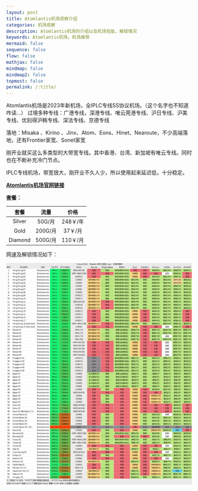 ```yaml
---
layout: post
title: Atomlantis机场观察介绍
categories: 机场观察
description: Atomlantis机场的介绍以及机场性能，解锁情况
keywords: Atomlantis机场，机场推荐
mermaid: false
sequence: false
flow: false
mathjax: false
mindmap: false
mindmap2: false
topmost: false
permalink: /:title/
---
```

Atomlantis机场是2023年新机场，全IPLC专线SS协议机场。（这个名字也不知道咋读...） 
过境多种专线：广港专线，深港专线、唯云莞港专线、沪日专线、沪美专线、优刻得沪韩专线、深法专线、京德专线

落地：Misaka 、Kirino 、Jinx、Atom、Eons、Hinet、Nearoute，不少高端落地，还有Frontier家宽、Sonet家宽

刚开业就买这么多类型的大带宽专线。其中香港、台湾、新加坡有唯云专线。同时也在不断补充冷门节点。

IPLC专线机场，带宽很大，刚开业不久人少，所以使用起来延迟低，十分稳定。
          
[**Atomlantis机场官网链接**](https://atomlantis.cloud/#/register?code=bK09rayT)

**套餐：**

套餐 |  流量 | 价格 
:-: |  :-: | :-: 
Silver | 50G/月 |248￥/年
Gold   | 200G/月 |37￥/月
Diamond | 500G/月 |110￥/月


网速及解锁情况如下：

 ![Atomlantis](/images/posts/jichang/Atomlantis.png)

